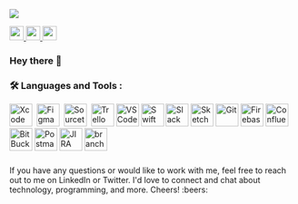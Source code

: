 ![](https://komarev.com/ghpvc/?username=nehayadav94&color=000000&style=for-the-badge)

<a href="https://www.linkedin.com/in/nehayadav94/">
  <img height="25" src="https://img.shields.io/badge/LinkedIn-0077B5?style=for-the-badge&logo=linkedin&logoColor=white"/>
</a>

<a href="mailto:nehayadav94@gmail.com">
  <img height="25" src="https://img.shields.io/badge/Gmail-D14836?style=for-the-badge&logo=gmail&logoColor=white"/>
</a>

<a href="https://twitter.com/nehayadav94">
<img height = "25" src="https://img.shields.io/badge/Twitter-1DA1F2?style=for-the-badge&logo=twitter&logoColor=white"/>
</a>

### Hey there 👋

### :hammer_and_wrench: Languages and Tools :
<div>
<img src="https://cdn.jsdelivr.net/gh/devicons/devicon/icons/xcode/xcode-original.svg" title="Xcode" alt="Xcode" width="40" height="40"/>&nbsp;
<img src="https://cdn.jsdelivr.net/gh/devicons/devicon/icons/figma/figma-original.svg" title="Figma" alt="Figma" width="40" height="40"/>&nbsp;
<img src="https://cdn.jsdelivr.net/gh/devicons/devicon/icons/sourcetree/sourcetree-original.svg" title="Sourcetree" alt="Sourcetree" width="40" height="40"/>&nbsp;
<img src="https://cdn.jsdelivr.net/gh/devicons/devicon/icons/trello/trello-plain-wordmark.svg" title="Trello" alt="Trello" width="40" height="40"/>
<img src="https://cdn.jsdelivr.net/gh/devicons/devicon/icons/vscode/vscode-original.svg" title="VS code" alt="VSCode" width="40 height="40"/>
<img src="https://cdn.jsdelivr.net/gh/devicons/devicon/icons/swift/swift-original.svg" title="Swift" alt="Swift" width="40" height="40"/>
<img src="https://cdn.jsdelivr.net/gh/devicons/devicon/icons/slack/slack-original.svg" title="Slack" alt="Slack" width="40" height="40"/>
<img src="https://cdn.jsdelivr.net/gh/devicons/devicon/icons/sketch/sketch-original.svg" title="Sketch" alt="Sketch" width="40" height="40"/>
<img src="https://cdn.jsdelivr.net/gh/devicons/devicon/icons/git/git-original.svg" title="Git" alt="Git" width="40" height="40"/>
<img src="https://cdn.jsdelivr.net/gh/devicons/devicon/icons/firebase/firebase-plain.svg" title="Firebase" alt="Firebase" width="40" height="40"/>
<img src="https://cdn.jsdelivr.net/gh/devicons/devicon/icons/confluence/confluence-original.svg" title="Confluence" alt="Confluence" width="40" height="40"/>
<img src="https://cdn.jsdelivr.net/gh/devicons/devicon/icons/bitbucket/bitbucket-original.svg" title="BitBucket" alt="BitBucket" width="40" height="40"/>
<img src="https://www.vectorlogo.zone/logos/getpostman/getpostman-icon.svg" title="Postman" alt="Postman" width="40" height="40"/>
<img src="https://www.vectorlogo.zone/logos/atlassian_jira/atlassian_jira-icon.svg" title="JIRA" alt="JIRA" width="40" height="40"/>
<img src="https://www.vectorlogo.zone/logos/branchio/branchio-icon.svg" title="branch" alt="branch" width="40" height="40"/>
</div>

###
<div>
If you have any questions or would like to work with me, feel free to reach out to me on LinkedIn or Twitter. I'd love to connect and chat about technology, programming, and more. Cheers! :beers:
</div>

<!--
**nehayadav94/nehayadav94** is a ✨ _special_ ✨ repository because its `README.md` (this file) appears on your GitHub profile.

Here are some ideas to get you started:

- 🔭 I’m currently working on ...
- 🌱 I’m currently learning ...
- 👯 I’m looking to collaborate on ...
- 🤔 I’m looking for help with ...
- 💬 Ask me about ...
- 📫 How to reach me: ...
- 😄 Pronouns: ...
- ⚡ Fun fact: ...
                                                                                                                          
###
<div>
<img src="https://github-readme-stats.vercel.app/api/top-langs?username=nehayadav94"/>
</div>
-->

